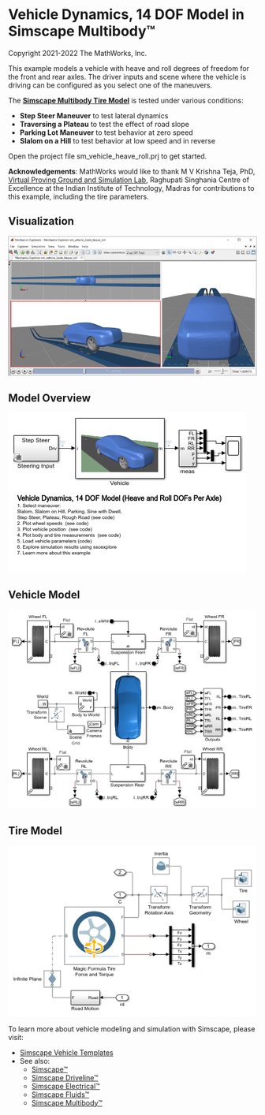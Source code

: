 # **Vehicle Dynamics, 14 DOF Model in Simscape Multibody&trade;**
Copyright 2021-2022 The MathWorks, Inc.

This example models a vehicle with heave and roll degrees of freedom for
the front and rear axles.  The driver inputs and scene where the vehicle 
is driving can be configured as you select one of the maneuvers.

The **[Simscape Multibody Tire Model](https://www.mathworks.com/help/physmod/sm/ref/magicformulatireforceandtorque.html)** is tested under various conditions:

* **Step Steer Maneuver** to test lateral dynamics
* **Traversing a Plateau** to test the effect of road slope 
* **Parking Lot Maneuver** to test behavior at zero speed
* **Slalom on a Hill** to test behavior at low speed and in reverse

Open the project file sm_vehicle_heave_roll.prj to get started.

**Acknowledgements**: MathWorks would like to thank M V Krishna Teja, PhD, 
[Virtual Proving Ground and Simulation Lab](https://prof-rkkumar.wixsite.com/iitm-vpg-lab), Raghupati Singhania Centre of 
Excellence at the Indian Institute of Technology, Madras for contributions 
to this example, including the tire parameters.

## **Visualization**
![](Overview/html/sm_vehicle_2axle_heave_roll_mechExpAnim_plateau.png)

## **Model Overview**
![](Overview/html/sm_vehicle_2axle_heave_roll_01.png)

## **Vehicle Model**
![](Overview/html/sm_vehicle_2axle_heave_roll_02.png)

## **Tire Model**
![](Overview/html/sm_vehicle_2axle_heave_roll_03.png)

To learn more about vehicle modeling and simulation with Simscape, please visit:
* [Simscape Vehicle Templates](https://www.mathworks.com/solutions/physical-modeling/simscape-vehicle-templates.html)
* See also:
   * [Simscape&trade;](https://www.mathworks.com/products/simscape.html)
   * [Simscape Driveline&trade;](https://www.mathworks.com/products/simscape-driveline.html)
   * [Simscape Electrical&trade;](https://www.mathworks.com/products/simscape-electrical.html)
   * [Simscape Fluids&trade;](https://www.mathworks.com/products/simscape-fluids.html)
   * [Simscape Multibody&trade;](https://www.mathworks.com/products/simscape-multibody.html)
